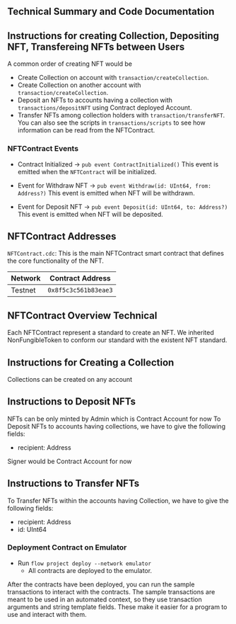 
## Technical Summary and Code Documentation

## Instructions for creating Collection, Depositing NFT, Transfereing NFTs between Users

A common order of creating NFT would be
 - Create Collection on account with `transaction/createCollection`.
 - Create Collection on another account with `transaction/createCollection`.
 - Deposit an NFTs to accounts having a collection with `transactions/depositNFT` using Contract deployed Account.
 - Transfer NFTs among collection holders with `transaction/transferNFT`.
You can also see the scripts in `transactions/scripts` to see how information
can be read from the NFTContract. 


### NFTContract Events

 - Contract Initialized ->
`pub event ContractInitialized()` 
This event is emitted when the `NFTContract` will be initialized.

- Event for Withdraw NFT ->
`pub event Withdraw(id: UInt64, from: Address?)`
This event is emitted when NFT will be withdrawn.

- Event for Deposit NFT ->
`pub event Deposit(id: UInt64, to: Address?)`
This event is emitted when NFT will be deposited.


## NFTContract Addresses

`NFTContract.cdc`: This is the main NFTContract smart contract that defines
the core functionality of the NFT.

| Network | Contract Address     |
|---------|----------------------|
| Testnet | `0x8f5c3c561b83eae3` |


## NFTContract Overview Technical

Each NFTContract represent a standard to create an NFT. We inherited NonFungibleToken to conform our standard with the existent NFT standard.

## Instructions for Creating a Collection 

Collections can be created on any account 


## Instructions to Deposit NFTs

NFTs can be only minted by Admin which is Contract Account for now
To Deposit NFTs to accounts having collections, we have to give the following fields:

- recipient: Address

Signer would be Contract Account for now


## Instructions to Transfer NFTs

To Transfer NFTs within the accounts having Collection, we have to give the following fields:

- recipient: Address
- id: UInt64


### Deployment Contract on Emulator

-  Run `flow project deploy --network emulator`
    - All contracts are deployed to the emulator.

After the contracts have been deployed, you can run the sample transactions
to interact with the contracts. The sample transactions are meant to be used
in an automated context, so they use transaction arguments and string template
fields. These make it easier for a program to use and interact with them.